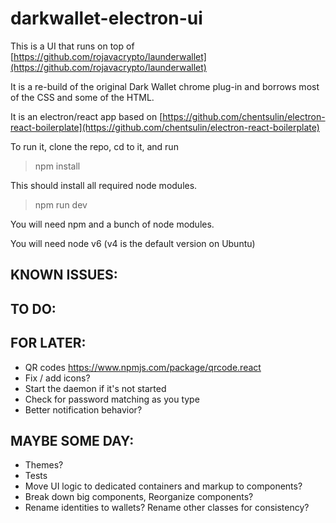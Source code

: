 # darkwallet-electron-ui

This is a UI that runs on top of [https://github.com/rojavacrypto/launderwallet](https://github.com/rojavacrypto/launderwallet)

It is a re-build of the original Dark Wallet chrome plug-in and borrows most of the CSS and some of the HTML.

It is an electron/react app based on [https://github.com/chentsulin/electron-react-boilerplate](https://github.com/chentsulin/electron-react-boilerplate)

To run it, clone the repo, cd to it, and run

> npm install

This should install all required node modules.

> npm run dev

You will need npm and a bunch of node modules.

You will need node v6 (v4 is the default version on Ubuntu)

## KNOWN ISSUES:

## TO DO:

## FOR LATER:

- QR codes https://www.npmjs.com/package/qrcode.react
- Fix / add icons?
- Start the daemon if it's not started
- Check for password matching as you type
- Better notification behavior?

## MAYBE SOME DAY:

- Themes?
- Tests
- Move UI logic to dedicated containers and markup to components?
- Break down big components, Reorganize components?
- Rename identities to wallets? Rename other classes for consistency?
